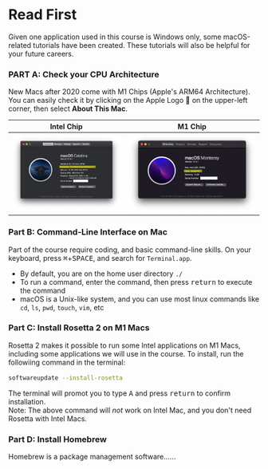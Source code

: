 #  Read First 

Given one application used in this course is Windows only, some macOS-related tutorials have been created. These tutorials will also be helpful for your future careers.

### PART A: Check your CPU Architecture

New Macs after 2020 come with M1 Chips (Apple's ARM64 Architecture). You can easily check it by clicking on the Apple Logo &#63743; on the upper-left corner, then select **About This Mac**.

| Intel Chip | M1 Chip |
| ----- | ------ |
| ![Intel](../assets/img/Intel.png) | ![M1](../assets/img/M1.png) |


### Part B: Command-Line Interface on Mac

Part of the course require coding, and basic command-line skills. On your keyboard, press <kbd>&#8984;</kbd>+<kbd>SPACE</kbd>, and search for `Terminal.app`.
- By default, you are on the home user directory `./`
- To run a command, enter the command, then press <kbd>return</kbd> to execute the command
- macOS is a Unix-like system, and you can use most linux commands like `cd`, `ls`, `pwd`, `touch`, `vim`, etc

### Part C: Install Rosetta 2 on M1 Macs

Rosetta 2 makes it possible to run some Intel applications on M1 Macs, including some applications we will use in the course. To install, run the followiing command in the terminal:
```sh 
softwareupdate --install-rosetta 
```
The terminal will promot you to type <kbd>A</kbd> and press <kbd>return</kbd> to confirm installation.  
Note: The above command will *not* work on Intel Mac, and you don't need Rosetta with Intel Macs. 


### Part D: Install Homebrew

Homebrew is a package management software......
